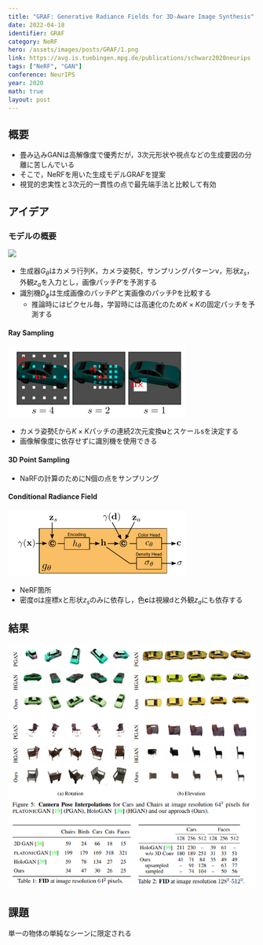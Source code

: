 ```yaml
---
title: "GRAF: Generative Radiance Fields for 3D-Aware Image Synthesis"
date: 2022-04-18
identifier: GRAF
category: NeRF
hero: /assets/images/posts/GRAF/1.png
link: https://avg.is.tuebingen.mpg.de/publications/schwarz2020neurips
tags: ["NeRF", "GAN"]
conference: NeurIPS
year: 2020
math: true
layout: post
---
```


## 概要

- 畳み込みGANは高解像度で優秀だが，3次元形状や視点などの生成要因の分離に苦しんでいる
- そこで，NeRFを用いた生成モデルGRAFを提案
- 視覚的忠実性と3次元的一貫性の点で最先端手法と比較して有効
<!--more-->

## アイデア

### モデルの概要

![](/assets/assets/images/posts/GRAF/1.png)
- 生成器$G_\theta$はカメラ行列K，カメラ姿勢ξ，サンプリングパターンν，形状$z_s$，外観$z_a$を入力とし，画像パッチ$P’$を予測する
- 識別機$D_\phi$は生成画像のパッチ$P’$と実画像のパッチPを比較する
    - 推論時にはピクセル毎，学習時には高速化のため$K\times K$の固定パッチを予測する

#### Ray Sampling

![](/assets/images/posts/GRAF/2.png)
- カメラ姿勢ξから$K\times K$パッチの連続2次元変換**u**とスケールsを決定する
- 画像解像度に依存せずに識別機を使用できる

#### 3D Point Sampling

- NaRFの計算のためにN個の点をサンプリング

#### Conditional Radiance Field

![](/assets/images/posts/GRAF/3.png)
- NeRF箇所
- 密度σは座標xと形状$z_s$のみに依存し，色**c**は視線dと外観$z_a$にも依存する

## 結果

![](/assets/images/posts/GRAF/4.png)

## 課題

単一の物体の単純なシーンに限定される